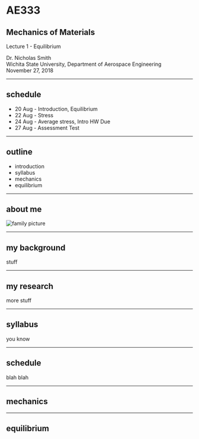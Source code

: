 # AE333
## Mechanics of Materials
Lecture 1 - Equilibrium
<div id="bottom-left">
Dr. Nicholas Smith<br/>
Wichita State University, Department of Aerospace Engineering
</div>

<div id="bottom-right">
November 27, 2018
</div>

---

## schedule

- 20 Aug - Introduction, Equilibrium
- 22 Aug - Stress
- 24 Aug - Average stress, Intro HW Due
- 27 Aug - Assessment Test

----

## outline

  - introduction
  - syllabus
  - mechanics
  - equilibrium

---

## about me
![family picture](./images/IMG_5266_edit.jpg)

----

## my background
stuff

----

## my research
more stuff

---

## syllabus
you know

----

## schedule
blah blah

---

## mechanics

---

## equilibrium
